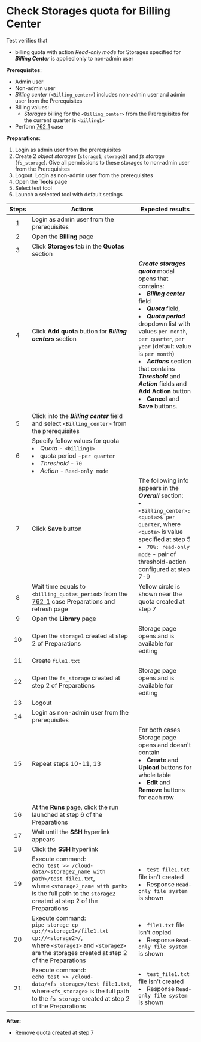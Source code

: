 # Check Storages quota for Billing Center

Test verifies that
- billing quota with action *Read-only mode* for Storages specified for ***Billing Center*** is applied only to non-admin user

**Prerequisites**:
- Admin user
- Non-admin user
- *Billing center* (`<Billing_center>`) includes non-admin user and admin user from the Prerequisites
- Billing values:
    - *Storages* billing for the `<Billing_center>` from the Prerequisites for the current quarter is `<billing1>`
- Perform [762_1](762_1.md) case

**Preparations**:
1. Login as admin user from the prerequisites
2. Create 2 *object storages* (`storage1`, `storage2`) and *fs storage* (`fs_storage`). Give all permissions to these storages to non-admin user from the Prerequisites
3. Logout. Login as non-admin user from the prerequisites
4. Open the **Tools** page
5. Select test tool
6. Launch a selected tool with default settings

| Steps | Actions | Expected results |
| :---: | --- | --- |
| 1 | Login as admin user from the prerequisites | |
| 2 | Open the **Billing** page | |
| 3 | Click **Storages** tab in the **Quotas** section |  |
| 4 | Click **Add quota** button for ***Billing centers*** section | ***Create storages quota*** modal opens that contains: <li> ***Billing center*** field <li> ***Quota*** field, <li> ***Quota period*** dropdown list with values `per month`, `per quarter`, `per year` (default value is `per month`) <li> ***Actions*** section that contains ***Threshold*** and ***Action*** fields and **Add Action** button <li> **Cancel** and **Save** buttons. |
| 5 | Click into the ***Billing center*** field and select `<Billing_center>` from the prerequisites | | 
| 6 | Specify follow values for quota <li> *Quota* - `<billing1>` <li> quota period -`per quarter` <li> *Threshold* - `70` <li> *Action* - `Read-only mode` | |
| 7 | Click **Save** button | The following info appears in the ***Overall*** section: <li> `<Billing_center>: <quota>$ per quarter`, where `<quota>` is value specified at step 5 <li> `70%: read-only mode` - pair of threshold-action configured at step 7-9 |
| 8 | Wait time equals to `<billing_quotas_period>` from the [762_1](762_1.md) case Preparations and refresh page | Yellow circle is shown near the quota created at step 7|
| 9 | Open the **Library** page | |
| 10 | Open the `storage1` created at step 2 of Preparations | Storage page opens and is available for editing |
| 11 | Create `file1.txt` | | 
| 12 | Open the `fs_storage` created at step 2 of Preparations | Storage page opens and is available for editing |
| 13 | Logout | |
| 14 | Login as non-admin user from the prerequisites | |
| 15 | Repeat steps 10-11, 13 | For both cases Storage page opens and doesn't contain <li> **Create** and **Upload** buttons for whole table <li> **Edit** and **Remove** buttons for each row |
| 16 | At the **Runs** page, click the run launched at step 6 of the Preparations
| 17 | Wait until the **SSH** hyperlink appears | |
| 18 | Click the **SSH** hyperlink | |
| 19 | Execute command: <br> `echo test >> /cloud-data/<storage2_name with path>/test_file1.txt`, <br>where `<storage2_name with path>` is the full path to the `storage2` created at step 2 of the Preparations |  <li>`test_file1.txt` file isn't created <li> Response `Read-only file system` is shown |
| 20 | Execute command: <br> `pipe storage cp cp://<storage1>/file1.txt cp://<storage2>/`, <br> where `<storage1>` and `<storage2>` are the storages created at step 2 of the Preparations |  <li>`file1.txt` file isn't copied <li> Response `Read-only file system` is shown |
| 21 | Execute command: <br> `echo test >> /cloud-data/<fs_storage>/test_file1.txt`, <br> where `<fs_storage>` is the full path to the `fs_storage` created at step 2 of the Preparations |  <li>`test_file1.txt` file isn't created <li> Response `Read-only file system` is shown |

**After:**
- Remove quota created at step 7 

